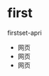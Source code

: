 # first
firstset-apri
<html>
  <head>
 <title>
 firstset
 </title>
  </head>
 <body>
 <div>
 <ul>
 <li><a href="#"></a>网页</li>
  <li><a href="#"></a>网页</li>
  <li><a href="#"></a>网页</li>
 </ul>
 </div>
 </body>
</html>
